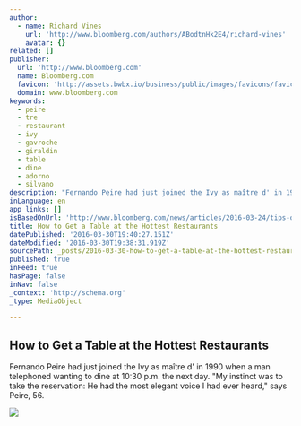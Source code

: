 ```yaml
---
author:
  - name: Richard Vines
    url: 'http://www.bloomberg.com/authors/ABodtnHk2E4/richard-vines'
    avatar: {}
related: []
publisher:
  url: 'http://www.bloomberg.com'
  name: Bloomberg.com
  favicon: 'http://assets.bwbx.io/business/public/images/favicons/favicon-32x32-d2b81a9373.png'
  domain: www.bloomberg.com
keywords:
  - peire
  - tre
  - restaurant
  - ivy
  - gavroche
  - giraldin
  - table
  - dine
  - adorno
  - silvano
description: "Fernando Peire had just joined the Ivy as maître d' in 1990 when a man telephoned wanting to dine at 10:30 p.m. the next day. \"My instinct was to take the reservation: He had the most elegant voice I had ever heard,\" says Peire, 56."
inLanguage: en
app_links: []
isBasedOnUrl: 'http://www.bloomberg.com/news/articles/2016-03-24/tips-on-how-to-get-a-table-at-the-hottest-restaurants?cmpid=BBD033016_PUR'
title: How to Get a Table at the Hottest Restaurants
datePublished: '2016-03-30T19:40:27.151Z'
dateModified: '2016-03-30T19:38:31.919Z'
sourcePath: _posts/2016-03-30-how-to-get-a-table-at-the-hottest-restaurants.md
published: true
inFeed: true
hasPage: false
inNav: false
_context: 'http://schema.org'
_type: MediaObject

---
```

<article style=""><h1>How to Get a Table at the Hottest Restaurants</h1><p>Fernando Peire had just joined the Ivy as maître d' in 1990 when a man telephoned wanting to dine at 10:30 p.m. the next day. "My instinct was to take the reservation: He had the most elegant voice I had ever heard," says Peire, 56.</p><img src="http://assets.bwbx.io/images/iuF4ULVTgFbI/v1/-1x-1.jpg" /></article>